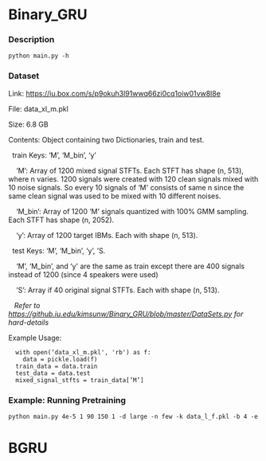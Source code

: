 # Binary_GRU

### Description
```
python main.py -h
```

### Dataset

Link: https://iu.box.com/s/p9okuh3l91wwq66zi0cq1oiw01vw8l8e

File: data_xl_m.pkl 

Size: 6.8 GB

Contents: Object containing two Dictionaries, train and test. 

&nbsp;&nbsp;train Keys: ‘M’, ‘M_bin’, ‘y’

&nbsp;&nbsp;&nbsp;&nbsp;‘M’: Array of 1200 mixed signal STFTs. Each STFT has shape (n, 513), where n varies. 1200 signals were created with 120 clean signals mixed with 10 noise signals. So every 10 signals of ‘M' consists of same n since the same clean signal was used to be mixed with 10 different noises.

&nbsp;&nbsp;&nbsp;&nbsp;‘M_bin’: Array of 1200 ‘M’ signals quantized with 100% GMM sampling. Each STFT has shape (n, 2052).

&nbsp;&nbsp;&nbsp;&nbsp;‘y’: Array of 1200 target IBMs. Each with shape (n, 513).

&nbsp;&nbsp;test Keys: ‘M’, ‘M_bin’, ‘y’, ’S.

&nbsp;&nbsp;&nbsp;&nbsp;‘M’, ‘M_bin’, and ‘y' are the same as train except there are 400 signals instead of 1200 (since 4 speakers were used)

&nbsp;&nbsp;&nbsp;&nbsp;’S’: Array if 40 original signal STFTs. Each with shape (n, 513).

&nbsp;&nbsp; *Refer to https://github.iu.edu/kimsunw/Binary_GRU/blob/master/DataSets.py for hard-details*

Example Usage:
```
  with open(‘data_xl_m.pkl', 'rb') as f: 
    data = pickle.load(f) 
  train_data = data.train
  test_data = data.test
  mixed_signal_stfts = train_data[’M’]
```



### Example: Running Pretraining
```
python main.py 4e-5 1 90 150 1 -d large -n few -k data_l_f.pkl -b 4 -e
```
# BGRU
